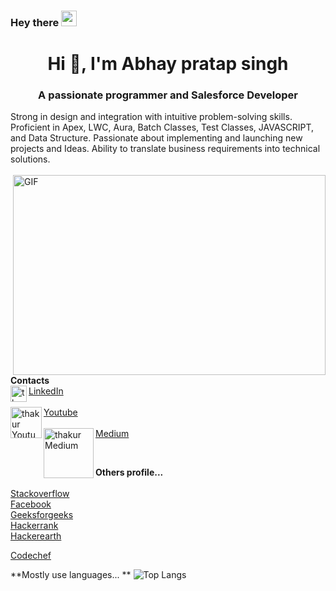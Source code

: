 
### Hey there <img src="https://media.giphy.com/media/hvRJCLFzcasrR4ia7z/giphy.gif" width="25px">
<h1 align="center">Hi 👋, I'm Abhay pratap singh</h1>
<h3 align="center">A passionate programmer and Salesforce Developer</h3>

Strong in design and integration with intuitive problem-solving skills. Proficient in Apex, LWC, Aura, Batch Classes, 
Test Classes, JAVASCRIPT, and Data Structure. Passionate about implementing and launching new projects and Ideas. Ability to translate business requirements into technical solutions.
<br> <br>
<img align="right" alt="GIF" src="https://cdn.dribbble.com/users/2344801/screenshots/4774578/alphatestersanimation2.gif?raw=true" width="500" height="320"/>
<br>
**Contacts**
<br>
<img align="left" alt="thakur LinkdeIN" width="26px" src="https://image.flaticon.com/icons/png/512/174/174857.png"/> <a href="https://www.linkedin.com/in/abhay-pratap-singh-a36795183">LinkedIn</a>
<br>
<br>
<img align="left" alt="thakur Youtube" width="50px" src="https://upload.wikimedia.org/wikipedia/commons/thumb/e/e1/Logo_of_YouTube_%282015-2017%29.svg/1200px-Logo_of_YouTube_%282015-2017%29.svg.png"/> <a href="https://www.youtube.com/channel/UCKouraNsQmMBhPyZ6s5NtsQ">Youtube</a>
<br><br>
<img align="left" alt="thakur Medium" width="80px" src="https://miro.medium.com/max/8976/1*Ra88BZ-CSTovFS2ZSURBgg.png"/> <a href="https://medium.com/@abhaypratap99728">Medium</a>
<br>

<br>

**Others profile...**  
<br>
<a href="https://stackoverflow.com/users/15610024/technology-development-with-pr">Stackoverflow</a>
<br>
<a href="https://www.facebook.com/debendr.pandit/">Facebook</a>
<br>
<a href="https://auth.geeksforgeeks.org/user/abhaypratap99728/todo-done/">Geeksforgeeks</a>
<br>
<a href="https://www.hackerrank.com/abhaypratap99728">Hackerrank</a>
<br>
<a href="">Hackerearth</a>
<br>

<a href="https://www.codechef.com/users/akash1996kumar">Codechef</a>
<br>

**Mostly use languages... **
![Top Langs](https://github-readme-stats.vercel.app/api/top-langs/?username=thakur8630)




